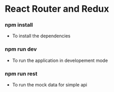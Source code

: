 # React Router and Redux

### npm install
* To install the dependencies

### npm run dev
* To run the application in developement mode

### npm run rest
* To run the mock data for simple api

